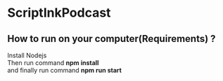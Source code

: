 # ScriptInkPodcast
## How to run on your computer(Requirements) ?
Install Nodejs<br/>
Then run command <b>npm install</b><br/>
and finally run command <b>npm run start</b>
  
